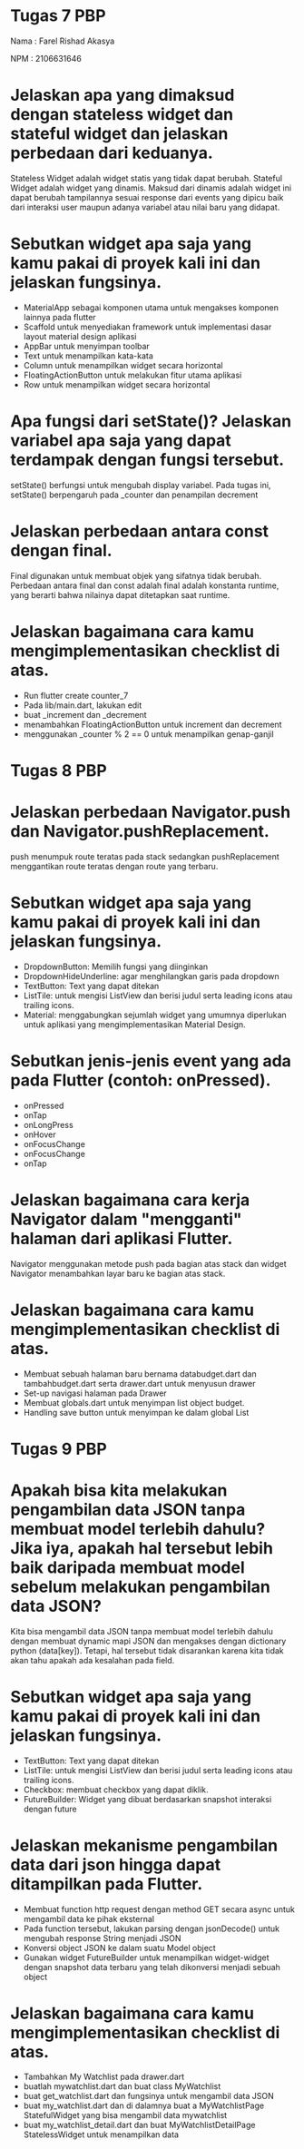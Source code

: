 
# Tugas 7 PBP
Nama : Farel Rishad Akasya

NPM : 2106631646

# Jelaskan apa yang dimaksud dengan stateless widget dan stateful widget dan jelaskan perbedaan dari keduanya.
Stateless Widget adalah widget statis yang tidak dapat berubah. Stateful Widget adalah widget yang dinamis. Maksud dari dinamis adalah widget ini dapat berubah tampilannya sesuai response dari events yang dipicu baik dari interaksi user maupun adanya variabel atau nilai baru yang didapat.

# Sebutkan widget apa saja yang kamu pakai di proyek kali ini dan jelaskan fungsinya.
- MaterialApp sebagai komponen utama untuk mengakses komponen lainnya pada flutter
- Scaffold untuk menyediakan framework untuk implementasi dasar layout material design aplikasi
- AppBar untuk menyimpan toolbar
- Text untuk menampilkan kata-kata
- Column untuk menampilkan widget secara horizontal
- FloatingActionButton untuk melakukan fitur utama aplikasi
- Row untuk menampilkan widget secara horizontal

# Apa fungsi dari setState()? Jelaskan variabel apa saja yang dapat terdampak dengan fungsi tersebut.
setState() berfungsi untuk mengubah display variabel. Pada tugas ini, setState() berpengaruh pada _counter dan penampilan decrement

# Jelaskan perbedaan antara const dengan final.
Final digunakan untuk membuat objek yang sifatnya tidak berubah. Perbedaan antara final dan const adalah final adalah konstanta runtime, yang berarti bahwa nilainya dapat ditetapkan saat runtime.

# Jelaskan bagaimana cara kamu mengimplementasikan checklist di atas.
- Run flutter create counter_7
- Pada lib/main.dart, lakukan edit
- buat _increment dan _decrement
- menambahkan FloatingActionButton untuk increment dan decrement
- menggunakan _counter % 2 == 0 untuk menampilkan genap-ganjil


# Tugas 8 PBP

# Jelaskan perbedaan Navigator.push dan Navigator.pushReplacement.
push menumpuk route teratas pada stack sedangkan pushReplacement menggantikan route teratas dengan route yang terbaru.

# Sebutkan widget apa saja yang kamu pakai di proyek kali ini dan jelaskan fungsinya.
- DropdownButton: Memilih fungsi yang diinginkan
- DropdownHideUnderline: agar menghilangkan garis pada dropdown
- TextButton: Text yang dapat ditekan
- ListTile: untuk mengisi ListView dan berisi judul serta leading icons atau trailing icons.
- Material: menggabungkan sejumlah widget yang umumnya diperlukan untuk aplikasi yang mengimplementasikan Material Design.

# Sebutkan jenis-jenis event yang ada pada Flutter (contoh: onPressed).
- onPressed
- onTap
- onLongPress
- onHover
- onFocusChange
- onFocusChange
- onTap

# Jelaskan bagaimana cara kerja Navigator dalam "mengganti" halaman dari aplikasi Flutter.
Navigator menggunakan metode push pada bagian atas stack dan widget Navigator menambahkan layar baru ke bagian atas stack.

# Jelaskan bagaimana cara kamu mengimplementasikan checklist di atas.
- Membuat sebuah halaman baru bernama databudget.dart dan tambahbudget.dart serta drawer.dart untuk menyusun drawer
- Set-up navigasi halaman pada Drawer
- Membuat globals.dart untuk menyimpan list object budget.
- Handling save button untuk menyimpan ke dalam global List


# Tugas 9 PBP

# Apakah bisa kita melakukan pengambilan data JSON tanpa membuat model terlebih dahulu? Jika iya, apakah hal tersebut lebih baik daripada membuat model sebelum melakukan pengambilan data JSON?
Kita bisa mengambil data JSON tanpa membuat model terlebih dahulu dengan membuat dynamic mapi JSON dan mengakses dengan dictionary python (data[key]). Tetapi, hal tersebut tidak disarankan karena kita tidak akan tahu apakah ada kesalahan pada field.

# Sebutkan widget apa saja yang kamu pakai di proyek kali ini dan jelaskan fungsinya.

- TextButton: Text yang dapat ditekan
- ListTile: untuk mengisi ListView dan berisi judul serta leading icons atau trailing icons.
- Checkbox: membuat checkbox yang dapat diklik.
- FutureBuilder: Widget yang dibuat berdasarkan snapshot interaksi dengan future

# Jelaskan mekanisme pengambilan data dari json hingga dapat ditampilkan pada Flutter.
- Membuat function http request dengan method GET secara async untuk mengambil data ke pihak eksternal
- Pada function tersebut, lakukan parsing dengan jsonDecode() untuk mengubah response String menjadi JSON
- Konversi object  JSON ke dalam suatu Model object
- Gunakan widget FutureBuilder untuk menampilkan widget-widget dengan snapshot data terbaru yang telah dikonversi menjadi sebuah object


# Jelaskan bagaimana cara kamu mengimplementasikan checklist di atas.
- Tambahkan My Watchlist pada drawer.dart
- buatlah mywatchlist.dart dan buat class MyWatchlist
- buat get_watchlist.dart dan fungsinya untuk mengambil data JSON
- buat my_watchlist.dart dan di dalamnya buat a MyWatchlistPage StatefulWidget yang bisa mengambil data mywatchlist
- buat my_watchlist_detail.dart dan buat  MyWatchlistDetailPage StatelessWidget  untuk menampilkan data





